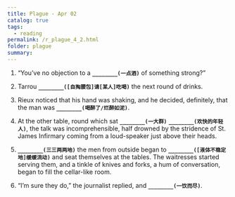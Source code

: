 ```yaml
---
title: Plague - Apr 02
catalog: true
tags: 
  - reading
permalink: /r_plague_4_2.html
folder: plague
summary: 
---
```



1.  “You’ve no objection to a <b data-toggle="tooltip" data-original-title="{{site.data.answers.plag_d_51_a1}}">`________(一点酒)`</b> of something strong?”

2.  Tarrou <b data-toggle="tooltip" data-original-title="{{site.data.answers.plag_d_51_b1}}">`________([自掏腰包]请[某人]吃喝)`</b> the next round of drinks.

3.  Rieux noticed that his hand was shaking, and he decided, definitely, that the man was <b data-toggle="tooltip" data-original-title="{{site.data.answers.plag_d_51_c1}}">`________(喝醉了/烂醉如泥)`</b>.

4.  At the other table, round which sat <b data-toggle="tooltip" data-original-title="{{site.data.answers.plag_d_51_d1}}">`________(一大群)`</b> <b data-toggle="tooltip" data-original-title="{{site.data.answers.plag_d_51_d2}}">`________(欢快的年轻人)`</b>, the talk was incomprehensible, half drowned by the stridence of St. James Infirmary coming from a loud-speaker just above their heads.

5.  <b data-toggle="tooltip" data-original-title="{{site.data.answers.plag_d_51_e1}}">`________(三三两两地)`</b> the men from outside began to <b data-toggle="tooltip" data-original-title="{{site.data.answers.plag_d_51_e2}}">`________([液体不稳定地]缓缓流动)`</b> and seat themselves at the tables. The waitresses started serving them, and a tinkle of knives and forks, a hum of conversation, began to fill the cellar-like room.

6.  “I’m sure they do,” the journalist replied, and <b data-toggle="tooltip" data-original-title="{{site.data.answers.plag_d_51_f1}}">`________(一饮而尽)`</b>.